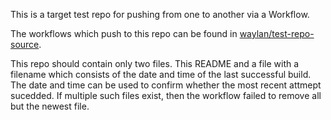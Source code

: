 This is a target test repo for pushing from one to another via a Workflow.

The workflows which push to this repo can be found in
[waylan/test-repo-source](https://github.com/waylan/test-repo-source).

This repo should contain only two files. This README and a file with a
filename which consists of the date and time of the last successful build.
The date and time can be used to confirm whether the most recent attmept
sucedded. If multiple such files exist, then the workflow failed to remove
all but the newest file.
